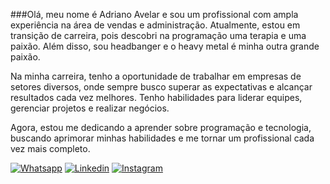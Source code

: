 ###Olá, meu nome é Adriano Avelar e sou um profissional com ampla experiência na área de vendas e administração. Atualmente, estou em transição de carreira, pois descobri na programação uma terapia e uma paixão. Além disso, sou headbanger e o heavy metal é minha outra grande paixão.

Na minha carreira, tenho a oportunidade de trabalhar em empresas de setores diversos, onde sempre busco superar as expectativas e alcançar resultados cada vez melhores. Tenho habilidades para liderar equipes, gerenciar projetos e realizar negócios.

Agora, estou me dedicando a aprender sobre programação e tecnologia, buscando aprimorar minhas habilidades e me tornar um profissional cada vez mais completo.

[![Whatsapp](https://img.shields.io/badge/WhatsApp-25D366?style=for-the-badge&logo=whatsapp&logoColor=white)](https://wa.me/5591981728435)
[![Linkedin](https://img.shields.io/badge/LinkedIn-0077B5?style=for-the-badge&logo=linkedin&logoColor=white)](https://www.linkedin.com/in/adriano-avelar-150393202/)
[![Instagram](https://img.shields.io/badge/Instagram-E4405F?style=for-the-badge&logo=instagram&logoColor=white)](https://www.instagram.com/avelar.2022/)
